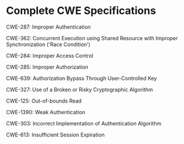 

# Complete CWE Specifications

CWE-287: Improper Authentication

CWE-362: Concurrent Execution using Shared Resource with Improper Synchronization ('Race Condition')

CWE-284: Improper Access Control

CWE-285: Improper Authorization

CWE-639: Authorization Bypass Through User-Controlled Key

CWE-327: Use of a Broken or Risky Cryptographic Algorithm

CWE-125: Out-of-bounds Read

CWE-1390: Weak Authentication

CWE-303: Incorrect Implementation of Authentication Algorithm

CWE-613: Insufficient Session Expiration